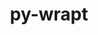---
title: "py-wrapt"
layout: cache
categories: [package, v0.18.1]
meta: {"versions": ["1.13.3"], "compilers": ["gcc@=7.3.1"], "oss": ["amzn2"], "platforms": ["linux"], "targets": ["aarch64", "graviton2", "x86_64_v3", "x86_64_v4"], "stacks": ["aws-isc", "aws-isc-aarch64", "root"], "num_specs": 4, "num_specs_by_stack": {"root": 4, "aws-isc-aarch64": 2, "aws-isc": 2}}
spec_details: [{"hash": "hpmzxdrqezibmokxfgnhozjx7bwsrxuo", "compiler": "gcc@=7.3.1", "versions": ["1.13.3"], "os": "amzn2", "platform": "linux", "target": "aarch64", "variants": [], "stacks": ["root", "aws-isc-aarch64"], "size": "-", "tarball": "https://binaries.spack.io/v0.18.1/build_cache/linux-amzn2-aarch64/gcc-7.3.1/py-wrapt-1.13.3/linux-amzn2-aarch64-gcc-7.3.1-py-wrapt-1.13.3-hpmzxdrqezibmokxfgnhozjx7bwsrxuo.spack"}, {"hash": "7zin4p737lo5zdpb6tr6ndt2qbfu5gho", "compiler": "gcc@=7.3.1", "versions": ["1.13.3"], "os": "amzn2", "platform": "linux", "target": "graviton2", "variants": [], "stacks": ["root", "aws-isc-aarch64"], "size": "-", "tarball": "https://binaries.spack.io/v0.18.1/build_cache/linux-amzn2-graviton2/gcc-7.3.1/py-wrapt-1.13.3/linux-amzn2-graviton2-gcc-7.3.1-py-wrapt-1.13.3-7zin4p737lo5zdpb6tr6ndt2qbfu5gho.spack"}, {"hash": "gden5vqdm5begnk5qnbxupg5ua64abf2", "compiler": "gcc@=7.3.1", "versions": ["1.13.3"], "os": "amzn2", "platform": "linux", "target": "x86_64_v4", "variants": [], "stacks": ["root", "aws-isc"], "size": "-", "tarball": "https://binaries.spack.io/v0.18.1/build_cache/linux-amzn2-x86_64_v4/gcc-7.3.1/py-wrapt-1.13.3/linux-amzn2-x86_64_v4-gcc-7.3.1-py-wrapt-1.13.3-gden5vqdm5begnk5qnbxupg5ua64abf2.spack"}, {"hash": "qhfw6apkfx7bh35thxufqhs6l3knmf7u", "compiler": "gcc@=7.3.1", "versions": ["1.13.3"], "os": "amzn2", "platform": "linux", "target": "x86_64_v3", "variants": [], "stacks": ["root", "aws-isc"], "size": "-", "tarball": "https://binaries.spack.io/v0.18.1/build_cache/linux-amzn2-x86_64_v3/gcc-7.3.1/py-wrapt-1.13.3/linux-amzn2-x86_64_v3-gcc-7.3.1-py-wrapt-1.13.3-qhfw6apkfx7bh35thxufqhs6l3knmf7u.spack"}]
---